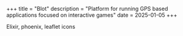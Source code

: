 +++
title = "Blot"
description = "Platform for running GPS based applications focused on interactive games"
date = 2025-01-05
+++

Elixir, phoenix, leaflet icons

